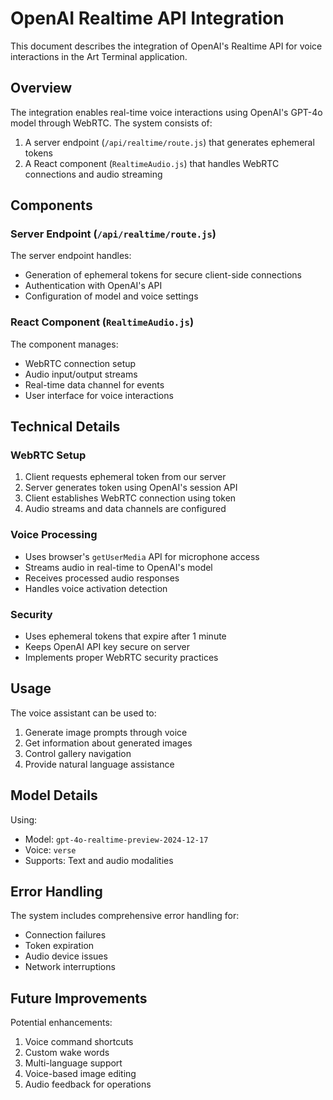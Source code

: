 # OpenAI Realtime API Integration

This document describes the integration of OpenAI's Realtime API for voice interactions in the Art Terminal application.

## Overview

The integration enables real-time voice interactions using OpenAI's GPT-4o model through WebRTC. The system consists of:

1. A server endpoint (`/api/realtime/route.js`) that generates ephemeral tokens
2. A React component (`RealtimeAudio.js`) that handles WebRTC connections and audio streaming

## Components

### Server Endpoint (`/api/realtime/route.js`)

The server endpoint handles:
- Generation of ephemeral tokens for secure client-side connections
- Authentication with OpenAI's API
- Configuration of model and voice settings

### React Component (`RealtimeAudio.js`)

The component manages:
- WebRTC connection setup
- Audio input/output streams
- Real-time data channel for events
- User interface for voice interactions

## Technical Details

### WebRTC Setup

1. Client requests ephemeral token from our server
2. Server generates token using OpenAI's session API
3. Client establishes WebRTC connection using token
4. Audio streams and data channels are configured

### Voice Processing

- Uses browser's `getUserMedia` API for microphone access
- Streams audio in real-time to OpenAI's model
- Receives processed audio responses
- Handles voice activation detection

### Security

- Uses ephemeral tokens that expire after 1 minute
- Keeps OpenAI API key secure on server
- Implements proper WebRTC security practices

## Usage

The voice assistant can be used to:
1. Generate image prompts through voice
2. Get information about generated images
3. Control gallery navigation
4. Provide natural language assistance

## Model Details

Using:
- Model: `gpt-4o-realtime-preview-2024-12-17`
- Voice: `verse`
- Supports: Text and audio modalities

## Error Handling

The system includes comprehensive error handling for:
- Connection failures
- Token expiration
- Audio device issues
- Network interruptions

## Future Improvements

Potential enhancements:
1. Voice command shortcuts
2. Custom wake words
3. Multi-language support
4. Voice-based image editing
5. Audio feedback for operations
